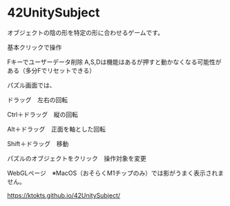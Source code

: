 # 42UnitySubject

オブジェクトの陰の形を特定の形に合わせるゲームです。

基本クリックで操作

Fキーでユーザーデータ削除
A,S,Dは機能はあるが押すと動かなくなる可能性がある（多分Fでリセットできる）

パズル画面では、

ドラッグ　左右の回転

Ctrl＋ドラッグ　縦の回転

Alt＋ドラッグ　正面を軸とした回転

Shift＋ドラッグ　移動

パズルのオブジェクトをクリック　操作対象を変更


WebGLページ　※MacOS（おそらくM1チップのみ）では影がうまく表示されません。

https://ktokts.github.io/42UnitySubject/

